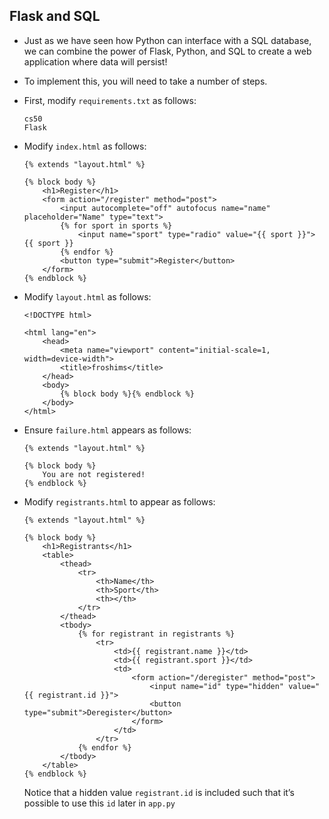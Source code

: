 ## Flask and SQL

- Just as we have seen how Python can interface with a SQL database, we can combine the power of Flask, Python, and SQL to create a web application where data will persist!
- To implement this, you will need to take a number of steps.
- First, modify `requirements.txt` as follows:

      cs50
      Flask

- Modify `index.html` as follows:

      {% extends "layout.html" %}

      {% block body %}
          <h1>Register</h1>
          <form action="/register" method="post">
              <input autocomplete="off" autofocus name="name" placeholder="Name" type="text">
              {% for sport in sports %}
                  <input name="sport" type="radio" value="{{ sport }}"> {{ sport }}
              {% endfor %}
              <button type="submit">Register</button>
          </form>
      {% endblock %}

- Modify `layout.html` as follows:

      <!DOCTYPE html>

      <html lang="en">
          <head>
              <meta name="viewport" content="initial-scale=1, width=device-width">
              <title>froshims</title>
          </head>
          <body>
              {% block body %}{% endblock %}
          </body>
      </html>

- Ensure `failure.html` appears as follows:

      {% extends "layout.html" %}

      {% block body %}
          You are not registered!
      {% endblock %}

- Modify `registrants.html` to appear as follows:

      {% extends "layout.html" %}

      {% block body %}
          <h1>Registrants</h1>
          <table>
              <thead>
                  <tr>
                      <th>Name</th>
                      <th>Sport</th>
                      <th></th>
                  </tr>
              </thead>
              <tbody>
                  {% for registrant in registrants %}
                      <tr>
                          <td>{{ registrant.name }}</td>
                          <td>{{ registrant.sport }}</td>
                          <td>
                              <form action="/deregister" method="post">
                                  <input name="id" type="hidden" value="{{ registrant.id }}">
                                  <button type="submit">Deregister</button>
                              </form>
                          </td>
                      </tr>
                  {% endfor %}
              </tbody>
          </table>
      {% endblock %}

  Notice that a hidden value `registrant.id` is included such that it’s possible to use this `id` later in `app.py`
